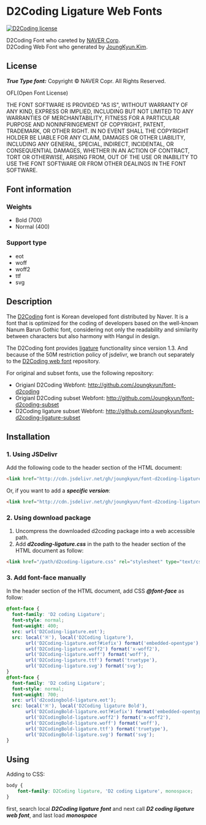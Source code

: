 D2Coding Ligature Web Fonts
====
[![D2Coding license](https://img.shields.io/badge/License-OFL-blue.svg)](https://raw.githubusercontent.com/Joungkyun/font-d2coding/master/license)

D2Coding Font who careted by [NAVER Corp](http://dev.naver.com/projects/d2coding).<br>
D2Coding Web Font who generated by [JoungKyun.Kim](http://oops.org/).

## License

___True Type font:___ Copyright &copy; NAVER Copr. All Rights Reserved.

OFL(Open Font License)

THE FONT SOFTWARE IS PROVIDED "AS IS", WITHOUT WARRANTY OF ANY KIND,
EXPRESS OR IMPLIED, INCLUDING BUT NOT LIMITED TO ANY WARRANTIES OF
MERCHANTABILITY, FITNESS FOR A PARTICULAR PURPOSE AND NONINFRINGEMENT
OF COPYRIGHT, PATENT, TRADEMARK, OR OTHER RIGHT. IN NO EVENT SHALL THE
COPYRIGHT HOLDER BE LIABLE FOR ANY CLAIM, DAMAGES OR OTHER LIABILITY,
INCLUDING ANY GENERAL, SPECIAL, INDIRECT, INCIDENTAL, OR CONSEQUENTIAL
DAMAGES, WHETHER IN AN ACTION OF CONTRACT, TORT OR OTHERWISE, ARISING
FROM, OUT OF THE USE OR INABILITY TO USE THE FONT SOFTWARE OR FROM
OTHER DEALINGS IN THE FONT SOFTWARE.

## Font information

### Weights
 * Bold (700)
 * Normal (400)

### Support type
 * eot
 * woff
 * woff2
 * ttf
 * svg

## Description

The [D2Coding](https://github.com/naver/d2codingfont) font is Korean developed font distributed by Naver. It is a font that is optimized for the coding of developers based on the well-known Nanum Barun Gothic font, considering not only the readability and similarity between characters but also harmony with Hangul in design.

The D2Coding font provides [ligature](https://en.wikipedia.org/wiki/Typographic_ligature) functionality since version 1.3. And because of the 50M restriction policy of jsdelivr, we branch out separately to the [D2Coding web font](https://github.com/Joungkyun/font-d2coding) repository.

For original and subset fonts, use the following repository:

- Origianl D2Coding Webfont: http://github.com/Joungkyun/font-d2coding
- Origianl D2Coding subset Webfont: http://github.com/Joungkyun/font-d2coding-subset
- D2Coding ligature subset Webfont: http://github.com/Joungkyun/font-d2coding-ligature-subset


## Installation

### 1. Using JSDelivr

Add the following code to the header section of the HTML document:

```html
<link href="http://cdn.jsdelivr.net/gh/joungkyun/font-d2coding-ligature/d2coding-ligature.css" rel="stylesheet" type="text/css">
```

Or, if you want to add a ___specific version___:

```html
<link href="http://cdn.jsdelivr.net/gh/joungkyun/font-d2coding-ligature@1.3.2/d2coding-ligature.css" rel="stylesheet" type="text/css">
```

### 2. Using download package

1. Uncompress the downloaded d2coding package into a web accessible path.
2. Add ___d2coding-ligature.css___ in the path to the header section of the HTML document as follow:

```html
<link href="/path/d2coding-ligature.css" rel="stylesheet" type="text/css">
```

### 3. Add font-face manually

In the header section of the HTML document, add CSS ___@font-face___ as follow:

```css
@font-face {
  font-family: 'D2 coding Ligature';
  font-style: normal;
  font-weight: 400;
  src: url('D2Coding-ligature.eot');
  src: local('※'), local('D2Coding ligature'),
       url('D2Coding-ligature.eot?#iefix') format('embedded-opentype'),
       url('D2Coding-ligature.woff2') format('x-woff2'),
       url('D2Coding-ligature.woff') format('woff'),
       url('D2Coding-ligature.ttf') format('truetype'),
       url('D2Coding-ligature.svg') format('svg');
}
@font-face {
  font-family: 'D2 coding Ligature';
  font-style: normal;
  font-weight: 700;
  src: url('d2codingbold-ligature.eot');
  src: local('※'), local('D2Coding ligature Bold'),
       url('D2CodingBold-ligature.eot?#iefix') format('embedded-opentype'),
       url('D2CodingBold-ligature.woff2') format('x-woff2'),
       url('D2CodingBold-ligature.woff') format('woff'),
       url('D2CodingBold-ligature.ttf') format('truetype'),
       url('D2CodingBold-ligature.svg') format('svg');
}

```

## Using

Adding to CSS:

```css
body {
	font-family: D2Coding ligature, 'D2 coding Ligature', monospace;
}
```

first, search local ___D2Coding ligature font___ and next call ___D2 coding ligature web font___, and last load ___monospace___


